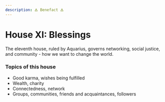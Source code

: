 ```yaml
---
description: 🜁 Benefact 🜁
---
```


# House XI: Blessings

The eleventh house, ruled by Aquarius, governs networking, social justice, and community - how we want to change the world.



### Topics of this house

* Good karma, wishes being fulfilled
* Wealth, charity
* Connectedness, network
* Groups, communities, friends and acquaintances, followers



